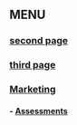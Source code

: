## MENU

### [second page](/second-page.html)
### [third page](/third-page.html)
### [Marketing](/marketing/smarti-overview.html)
#### - [Assessments](/assessment/assessment-home.html)